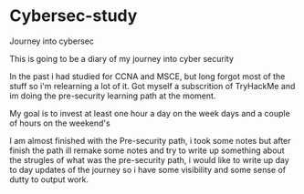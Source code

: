 # Cybersec-study
Journey into cybersec

This is going to be a diary of my journey into cyber security

In the past i had studied for CCNA and MSCE, but long forgot most of the stuff so i'm relearning a lot of it.
Got myself a subscrition of TryHackMe and im doing the pre-security learning path at the moment.

My goal is to invest at least one hour a day on the week days and a couple of hours on the weekend's

I am almost finished with the Pre-security path, i took some notes but after finish the path ill remake some notes and try to write up something about the strugles of what was the pre-security path, i would like to write up day to day updates of the journey so i have some visibility and some sense of dutty to output work.
